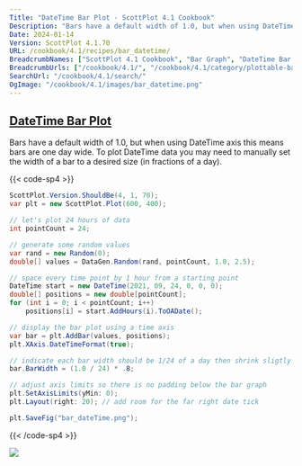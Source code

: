 ```yaml
---
Title: "DateTime Bar Plot - ScottPlot 4.1 Cookbook"
Description: "Bars have a default width of 1.0, but when using DateTime axis this means bars are one day wide. To plot DateTime data you may need to manually set the width of a bar to a desired size (in fractions of a day)."
Date: 2024-01-14
Version: ScottPlot 4.1.70
URL: /cookbook/4.1/recipes/bar_datetime/
BreadcrumbNames: ["ScottPlot 4.1 Cookbook", "Bar Graph", "DateTime Bar Plot"]
BreadcrumbUrls: ["/cookbook/4.1/", "/cookbook/4.1/category/plottable-bar-graph", "/cookbook/4.1/recipes/bar_datetime/"]
SearchUrl: "/cookbook/4.1/search/"
OgImage: "/cookbook/4.1/images/bar_datetime.png"
---
```


<h2><a id='datetime-bar-plot' href='/cookbook/4.1/recipes/bar_datetime/'>DateTime Bar Plot</a></h2>

Bars have a default width of 1.0, but when using DateTime axis this means bars are one day wide. To plot DateTime data you may need to manually set the width of a bar to a desired size (in fractions of a day).

{{< code-sp4 >}}

```cs
ScottPlot.Version.ShouldBe(4, 1, 70);
var plt = new ScottPlot.Plot(600, 400);

// let's plot 24 hours of data
int pointCount = 24;

// generate some random values
var rand = new Random(0);
double[] values = DataGen.Random(rand, pointCount, 1.0, 2.5);

// space every time point by 1 hour from a starting point
DateTime start = new DateTime(2021, 09, 24, 0, 0, 0);
double[] positions = new double[pointCount];
for (int i = 0; i < pointCount; i++)
    positions[i] = start.AddHours(i).ToOADate();

// display the bar plot using a time axis
var bar = plt.AddBar(values, positions);
plt.XAxis.DateTimeFormat(true);

// indicate each bar width should be 1/24 of a day then shrink sligtly to add spacing between bars
bar.BarWidth = (1.0 / 24) * .8;

// adjust axis limits so there is no padding below the bar graph
plt.SetAxisLimits(yMin: 0);
plt.Layout(right: 20); // add room for the far right date tick

plt.SaveFig("bar_dateTime.png");
```

{{< /code-sp4 >}}

<img src='../../images/bar_datetime.png' class='d-block mx-auto my-5' />


